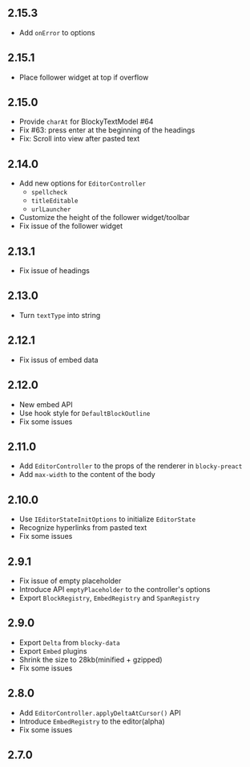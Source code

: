 ## 2.15.3

- Add `onError` to options

## 2.15.1

- Place follower widget at top if overflow

## 2.15.0

- Provide `charAt` for BlockyTextModel #64
- Fix #63: press enter at the beginning of the headings
- Fix: Scroll into view after pasted text

## 2.14.0

- Add new options for `EditorController`
  - `spellcheck`
  - `titleEditable`
  - `urlLauncher`
- Customize the height of the follower widget/toolbar
- Fix issue of the follower widget

## 2.13.1

- Fix issue of headings

## 2.13.0

- Turn `textType` into string

## 2.12.1

- Fix issus of embed data

## 2.12.0

- New embed API
- Use hook style for `DefaultBlockOutline`
- Fix some issues

## 2.11.0

- Add `EditorController` to the props of the renderer in `blocky-preact`
- Add `max-width` to the content of the body

## 2.10.0

- Use `IEditorStateInitOptions` to initialize `EditorState`
- Recognize hyperlinks from pasted text
- Fix some issues

## 2.9.1

- Fix issue of empty placeholder
- Introduce API `emptyPlaceholder` to the controller's options
- Export `BlockRegistry`, `EmbedRegistry` and `SpanRegistry`

## 2.9.0

- Export `Delta` from `blocky-data`
- Export `Embed` plugins
- Shrink the size to 28kb(minified + gzipped)
- Fix some issues

## 2.8.0

- Add `EditorController.applyDeltaAtCursor()` API
- Introduce `EmbedRegistry` to the editor(alpha)
- Fix some issues

## 2.7.0
